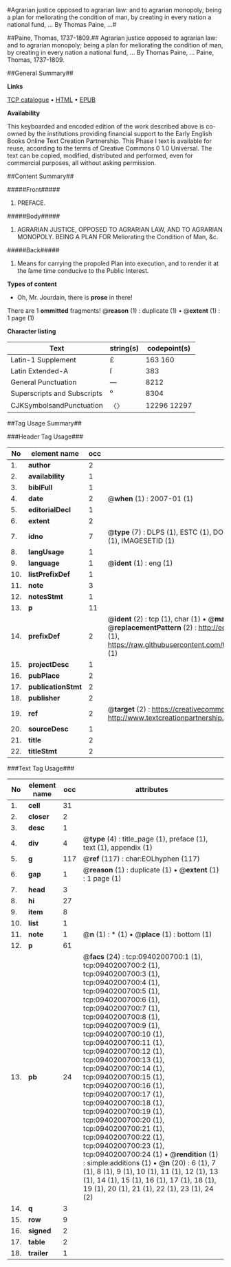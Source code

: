 #Agrarian justice opposed to agrarian law: and to agrarian monopoly; being a plan for meliorating the condition of man, by creating in every nation a national fund, ... By Thomas Paine, ...#

##Paine, Thomas, 1737-1809.##
Agrarian justice opposed to agrarian law: and to agrarian monopoly; being a plan for meliorating the condition of man, by creating in every nation a national fund, ... By Thomas Paine, ...
Paine, Thomas, 1737-1809.

##General Summary##

**Links**

[TCP catalogue](http://www.ota.ox.ac.uk/tcp/)  • 
[HTML](http://tei.it.ox.ac.uk/tcp/Texts-HTML/free/004/004809374.html)  • 
[EPUB](http://tei.it.ox.ac.uk/tcp/Texts-EPUB/free/004/004809374.epub)

**Availability**

This keyboarded and encoded edition of the
	       work described above is co-owned by the institutions
	       providing financial support to the Early English Books
	       Online Text Creation Partnership. This Phase I text is
	       available for reuse, according to the terms of Creative
	       Commons 0 1.0 Universal. The text can be copied,
	       modified, distributed and performed, even for
	       commercial purposes, all without asking permission.


##Content Summary##

#####Front#####

1. PREFACE.

#####Body#####

1. AGRARIAN JUSTICE, OPPOSED TO AGRARIAN LAW, AND TO AGRARIAN MONOPOLY. BEING A PLAN FOR Meliorating the Condition of Man, &c.

#####Back#####

1. Means for carrying the propoſed Plan into execution, and to render it at the ſame time conducive to the Public Interest.

**Types of content**

  * Oh, Mr. Jourdain, there is **prose** in there!

There are 1 **ommitted** fragments! 
 @__reason__ (1) : duplicate (1)  •  @__extent__ (1) : 1 page (1)

**Character listing**


|Text|string(s)|codepoint(s)|
|---|---|---|
|Latin-1 Supplement|£ |163 160|
|Latin Extended-A|ſ|383|
|General Punctuation|—|8212|
|Superscripts             and Subscripts|⁰|8304|
|CJKSymbolsandPunctuation|〈〉|12296 12297|

##Tag Usage Summary##

###Header Tag Usage###

|No|element name|occ|attributes|
|---|---|---|---|
|1.|__author__|2||
|2.|__availability__|1||
|3.|__biblFull__|1||
|4.|__date__|2| @__when__ (1) : 2007-01 (1)|
|5.|__editorialDecl__|1||
|6.|__extent__|2||
|7.|__idno__|7| @__type__ (7) : DLPS (1), ESTC (1), DOCNO (1), TCP (1), GALEDOCNO (1), CONTENTSET (1), IMAGESETID (1)|
|8.|__langUsage__|1||
|9.|__language__|1| @__ident__ (1) : eng (1)|
|10.|__listPrefixDef__|1||
|11.|__note__|3||
|12.|__notesStmt__|1||
|13.|__p__|11||
|14.|__prefixDef__|2| @__ident__ (2) : tcp (1), char (1)  •  @__matchPattern__ (2) : ([0-9\-]+):([0-9IVX]+) (1), (.+) (1)  •  @__replacementPattern__ (2) : http://eebo.chadwyck.com/downloadtiff?vid=$1&page=$2 (1), https://raw.githubusercontent.com/textcreationpartnership/Texts/master/tcpchars.xml#$1 (1)|
|15.|__projectDesc__|1||
|16.|__pubPlace__|2||
|17.|__publicationStmt__|2||
|18.|__publisher__|2||
|19.|__ref__|2| @__target__ (2) : https://creativecommons.org/publicdomain/zero/1.0/ (1), http://www.textcreationpartnership.org/docs/. (1)|
|20.|__sourceDesc__|1||
|21.|__title__|2||
|22.|__titleStmt__|2||


###Text Tag Usage###

|No|element name|occ|attributes|
|---|---|---|---|
|1.|__cell__|31||
|2.|__closer__|2||
|3.|__desc__|1||
|4.|__div__|4| @__type__ (4) : title_page (1), preface (1), text (1), appendix (1)|
|5.|__g__|117| @__ref__ (117) : char:EOLhyphen (117)|
|6.|__gap__|1| @__reason__ (1) : duplicate (1)  •  @__extent__ (1) : 1 page (1)|
|7.|__head__|3||
|8.|__hi__|27||
|9.|__item__|8||
|10.|__list__|1||
|11.|__note__|1| @__n__ (1) : * (1)  •  @__place__ (1) : bottom (1)|
|12.|__p__|61||
|13.|__pb__|24| @__facs__ (24) : tcp:0940200700:1 (1), tcp:0940200700:2 (1), tcp:0940200700:3 (1), tcp:0940200700:4 (1), tcp:0940200700:5 (1), tcp:0940200700:6 (1), tcp:0940200700:7 (1), tcp:0940200700:8 (1), tcp:0940200700:9 (1), tcp:0940200700:10 (1), tcp:0940200700:11 (1), tcp:0940200700:12 (1), tcp:0940200700:13 (1), tcp:0940200700:14 (1), tcp:0940200700:15 (1), tcp:0940200700:16 (1), tcp:0940200700:17 (1), tcp:0940200700:18 (1), tcp:0940200700:19 (1), tcp:0940200700:20 (1), tcp:0940200700:21 (1), tcp:0940200700:22 (1), tcp:0940200700:23 (1), tcp:0940200700:24 (1)  •  @__rendition__ (1) : simple:additions (1)  •  @__n__ (20) : 6 (1), 7 (1), 8 (1), 9 (1), 10 (1), 11 (1), 12 (1), 13 (1), 14 (1), 15 (1), 16 (1), 17 (1), 18 (1), 19 (1), 20 (1), 21 (1), 22 (1), 23 (1), 24 (2)|
|14.|__q__|3||
|15.|__row__|9||
|16.|__signed__|2||
|17.|__table__|2||
|18.|__trailer__|1||
